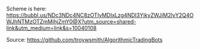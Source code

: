 Scheme is here:
https://bubbl.us/NDc3NDc4NC8zOTIyMDIxLzg4NDI3YjkyZWJiM2IyY2Q4OWJhNTMzOTZmMjhjZmY0@X?utm_source=shared-link&utm_medium=link&s=10040108

Source:
https://github.com/troywsmith/AlgorithmicTradingBots
